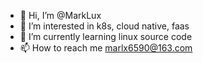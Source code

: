 - 👋 Hi, I’m @MarkLux
- 👀 I’m interested in k8s, cloud native, faas
- 🌱 I’m currently learning linux source code
- 📫 How to reach me marlx6590@163.com

<!---
MarkLux/MarkLux is a ✨ special ✨ repository because its `README.md` (this file) appears on your GitHub profile.
You can click the Preview link to take a look at your changes.
--->
